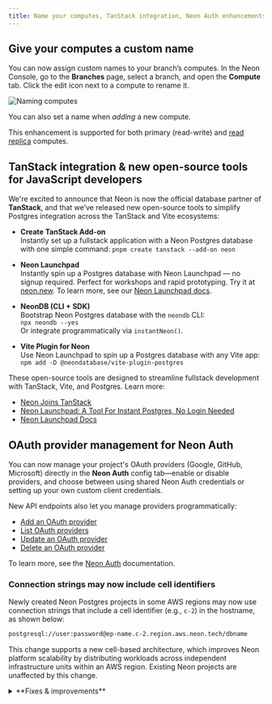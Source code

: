 ```yaml
---
title: Name your computes, TanStack integration, Neon Auth enhancements, and more
---
```


## Give your computes a custom name

You can now assign custom names to your branch’s computes. In the Neon Console, go to the **Branches** page, select a branch, and open the **Compute** tab. Click the edit icon next to a compute to rename it.

![Naming computes](/docs/relnotes/name_computes.png)

You can also set a name when _adding_ a new compute.

This enhancement is supported for both primary (read-write) and [read replica](/docs/introduction/read-replicas) computes.

## TanStack integration & new open-source tools for JavaScript developers

We're excited to announce that Neon is now the official database partner of **TanStack**, and that we’ve released new open-source tools to simplify Postgres integration across the TanStack and Vite ecosystems:

- **Create TanStack Add-on**  
  Instantly set up a fullstack application with a Neon Postgres database with one simple command:
  `pnpm create tanstack --add-on neon`

- **Neon Launchpad**  
  Instantly spin up a Postgres database with Neon Launchpad — no signup required. Perfect for workshops and rapid prototyping. Try it at [neon.new](https://neon.new/). To learn more, see our [Neon Launchpad docs](https://neon.com/docs/reference/neon-launchpad).

- **NeonDB (CLI + SDK)**  
  Bootstrap Neon Postgres database with the `neondb` CLI:  
  `npx neondb --yes`  
  Or integrate programmatically via `instantNeon()`.

- **Vite Plugin for Neon**  
  Use Neon Launchpad to spin up a Postgres database with any Vite app:  
  `npm add -D @neondatabase/vite-plugin-postgres`

These open-source tools are designed to streamline fullstack development with TanStack, Vite, and Postgres. Learn more:

- [Neon Joins TanStack](https://neon.tech/blog/neon-joins-tanstack)
- [Neon Launchpad: A Tool For Instant Postgres, No Login Needed](https://neon.tech/blog/neon-launchpad)
- [Neon Launchpad Docs](https://neon.com/docs/reference/neon-launchpad)

## OAuth provider management for Neon Auth

You can now manage your project's OAuth providers (Google, GitHub, Microsoft) directly in the **Neon Auth** config tab—enable or disable providers, and choose between using shared Neon Auth credentials or setting up your own custom client credentials.

New API endpoints also let you manage providers programmatically:

- [Add an OAuth provider](https://api-docs.neon.tech/reference/addneonauthoauthprovider)
- [List OAuth providers](https://api-docs.neon.tech/reference/listneonauthoauthproviders)
- [Update an OAuth provider](https://api-docs.neon.tech/reference/updateneonauthoauthprovider)
- [Delete an OAuth provider](https://api-docs.neon.tech/reference/deleteneonauthoauthprovider)

To learn more, see the [Neon Auth](/docs/neon-auth/overview) documentation.

### Connection strings may now include cell identifiers

Newly created Neon Postgres projects in some AWS regions may now use connection strings that include a cell identifier (e.g., `c-2`) in the hostname, as shown below:

```bash
postgresql://user:password@ep-name.c-2.region.aws.neon.tech/dbname
```

This change supports a new cell-based architecture, which improves Neon platform scalability by distributing workloads across independent infrastructure units within an AWS region. Existing Neon projects are unaffected by this change.

<details>

<summary>**Fixes & improvements**</summary>

- **Neon CLI**
  - The Neon CLI now supports a `--name` option that you can use when adding a compute or a read replica to a Neon branch.

    ```bash
    neon branches add-compute mybranch --name myreplica --type read_only
    ```

  - The CLI now automatically detects invalid credentials (401 responses), deletes them, and prompts for re-authentication instead of failing immediately

    > 🚀 If you're not using the Neon CLI yet, get set up in just a few steps with the [Neon CLI Quickstart](/docs/reference/cli-quickstart).

- **Fixes**
  - Addressed an issue where projects created via [Netlify DB](https://www.netlify.com/blog/netlify-db-database-for-ai-native-development/) and claimed into Vercel-managed org accounts could lose certain project configuration settings. To avoid this issue, transfers of projects created via Netlify DB to Vercel-managed org accounts are currently not supported.

</details>
